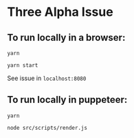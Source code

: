 # Three Alpha Issue

## To run locally in a browser:

`yarn`

`yarn start`

See issue in `localhost:8080`

## To run locally in puppeteer:

`yarn`

`node src/scripts/render.js`